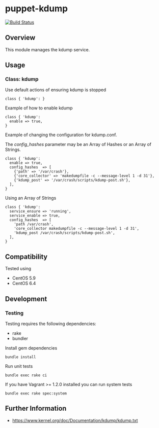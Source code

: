 # puppet-kdump

[![Build Status](https://travis-ci.org/treydock/puppet-kdump.png)](https://travis-ci.org/treydock/puppet-kdump)

## Overview

This module manages the kdump service.

## Usage

### Class: kdump

Use default actions of ensuring kdump is stopped

    class { 'kdump': }

Example of how to enable kdump

    class { 'kdump':
      enable => true,
    }

Example of changing the configuration for kdump.conf.

The *config_hashes* parameter may be an Array of Hashes or an Array of Strings.

    class { 'kdump':
      enable => true,
      config_hashes  => [
        {'path' => '/var/crash'},
        {'core_collector' => 'makedumpfile -c --message-level 1 -d 31'},
        {'kdump_post' => '/var/crash/scripts/kdump-post.sh'},
      ],
    }

Using an Array of Strings

    class { 'kdump':
      service_ensure => 'running',
      service_enable => true,
      config_hashes  => [
        'path /var/crash',
        'core_collector makedumpfile -c --message-level 1 -d 31',
        'kdump_post /var/crash/scripts/kdump-post.sh',
      ],
    }

## Compatibility

Tested using

* CentOS 5.9
* CentOS 6.4

## Development

### Testing

Testing requires the following dependencies:

* rake
* bundler

Install gem dependencies

    bundle install

Run unit tests

    bundle exec rake ci

If you have Vagrant >= 1.2.0 installed you can run system tests

    bundle exec rake spec:system

## Further Information

* https://www.kernel.org/doc/Documentation/kdump/kdump.txt
